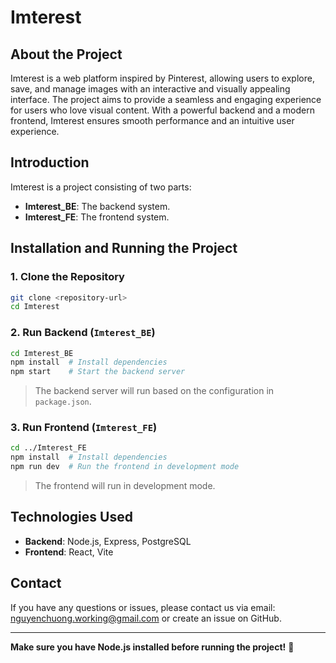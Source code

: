 # Imterest

## About the Project
Imterest is a web platform inspired by Pinterest, allowing users to explore, save, and manage images with an interactive and visually appealing interface. The project aims to provide a seamless and engaging experience for users who love visual content. With a powerful backend and a modern frontend, Imterest ensures smooth performance and an intuitive user experience.

## Introduction
Imterest is a project consisting of two parts:
- **Imterest_BE**: The backend system.
- **Imterest_FE**: The frontend system.

## Installation and Running the Project

### 1. Clone the Repository
```sh
git clone <repository-url>
cd Imterest
```

### 2. Run Backend (`Imterest_BE`)
```sh
cd Imterest_BE
npm install  # Install dependencies
npm start    # Start the backend server
```
> The backend server will run based on the configuration in `package.json`.

### 3. Run Frontend (`Imterest_FE`)
```sh
cd ../Imterest_FE
npm install  # Install dependencies
npm run dev  # Run the frontend in development mode
```
> The frontend will run in development mode.

## Technologies Used
- **Backend**: Node.js, Express, PostgreSQL
- **Frontend**: React, Vite

## Contact
If you have any questions or issues, please contact us via email: nguyenchuong.working@gmail.com or create an issue on GitHub.

---
**Make sure you have Node.js installed before running the project!** 🚀
